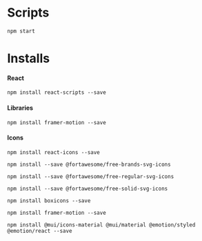 # Scripts

    npm start

# Installs

#### React

    npm install react-scripts --save

#### Libraries

    npm install framer-motion --save

#### Icons

    npm install react-icons --save

    npm install --save @fortawesome/free-brands-svg-icons

    npm install --save @fortawesome/free-regular-svg-icons

    npm install --save @fortawesome/free-solid-svg-icons

    npm install boxicons --save

    npm install framer-motion --save

    npm install @mui/icons-material @mui/material @emotion/styled @emotion/react --save
